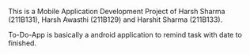 This is a Mobile Application Development Project of Harsh Sharma (211B131), Harsh Awasthi (211B129) and Harshit Sharma (211B133).

To-Do-App is basically a android application to remind task with date to finished.
